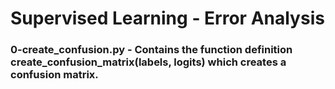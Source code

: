 # Supervised Learning - Error Analysis

### 0-create_confusion.py - Contains the function definition create_confusion_matrix(labels, logits) which creates a confusion matrix.
